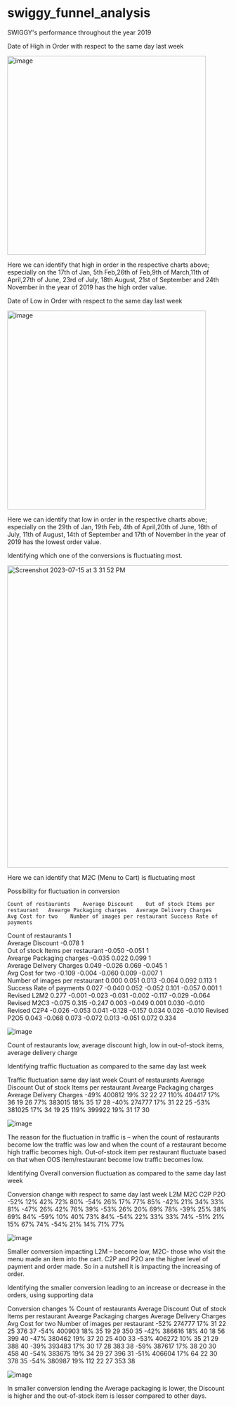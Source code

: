 # swiggy_funnel_analysis
SWIGGY's performance throughout the year 2019

Date of High in Order with respect to the same day last week


<img width="452" alt="image" src="https://github.com/Souviklakshman/swiggy_funnel_analysis/assets/138977501/23d6aac3-2604-4484-8133-08c8773bd2d9">


Here we can identify that high in order in the respective charts above; especially on the 17th of Jan, 5th Feb,26th of Feb,9th of March,11th of April,27th of June, 23rd of July, 18th August, 21st of September and 24th November in the year of 2019 has the high order value.


Date of Low in Order with respect to the same day last week



<img width="452" alt="image" src="https://github.com/Souviklakshman/swiggy_funnel_analysis/assets/138977501/9a4a6f33-f3f1-42e0-81d5-f96da8765734">



Here we can identify that low in order in the respective charts above; especially on the 29th of Jan, 19th Feb, 4th of April,20th of June, 16th of July, 11th of August, 14th of September and 17th of November in the year of 2019 has the lowest order value.


Identifying which one of the conversions is fluctuating most.


 
<img width="687" alt="Screenshot 2023-07-15 at 3 31 52 PM" src="https://github.com/Souviklakshman/swiggy_funnel_analysis/assets/138977501/e2329db5-0326-4120-9be3-fd74b06992a1">



Here we can identify that M2C (Menu to Cart) is fluctuating most


Possibility for fluctuation in conversion


 	Count of restaurants	Average Discount	Out of stock Items per restaurant	Avearge Packaging charges	Average Delivery Charges	Avg Cost for two	Number of images per restaurant	Success Rate of payments
Count of restaurants	1							
Average Discount	-0.078	1						
Out of stock Items per restaurant	-0.050	-0.051	1					
Avearge Packaging charges	-0.035	0.022	0.099	1				
Average Delivery Charges	0.049	-0.026	0.069	-0.045	1			
Avg Cost for two	-0.109	-0.004	-0.060	0.009	-0.007	1		
Number of images per restaurant	0.000	0.051	0.013	-0.064	0.092	0.113	1	
Success Rate of payments	0.027	-0.040	0.052	-0.052	0.101	-0.057	0.001	1
Revised  L2M2	0.277	-0.001	-0.023	-0.031	-0.002	-0.117	-0.029	-0.064
Revised  M2C3	-0.075	0.315	-0.247	0.003	-0.049	0.001	0.030	-0.010
Revised  C2P4	-0.026	-0.053	0.041	-0.128	-0.157	0.034	0.026	-0.010
Revised  P2O5	0.043	-0.068	0.073	-0.072	0.013	-0.051	0.072	0.334


![image](https://github.com/Souviklakshman/swiggy_funnel_analysis/assets/138977501/fb90832e-c013-4ce0-a638-b57787fa3900)


Count of restaurants low, average discount high, low in out-of-stock items, average delivery charge


Identifying traffic fluctuation as compared to the same day last week 

Traffic fluctuation same day last week	Count of restaurants	Average Discount	Out of stock Items per restaurant	Avearge Packaging charges	Average Delivery Charges
-49%	400812	19%	32	22	27
110%	404417	17%	36	19	26
77%	383015	18%	35	17	28
-40%	274777	17%	31	22	25
-53%	381025	17%	34	19	25
119%	399922	19%	31	17	30


![image](https://github.com/Souviklakshman/swiggy_funnel_analysis/assets/138977501/e4c218df-8e70-46a9-8189-d4966b4ec8ab)

The reason for the fluctuation in traffic is – when the count of restaurants become low the traffic was low and when the count of a restaurant become high traffic becomes high. Out-of-stock item per restaurant fluctuate based on that when OOS item/restaurant become low traffic becomes low.


Identifying Overall conversion fluctuation as compared to the same day last week


Conversion change with respect to same day last week	L2M	M2C	C2P	P2O
-52%	12%	42%	72%	80%
-54%	26%	17%	77%	85%
-42%	21%	34%	33%	81%
-47%	26%	42%	76%	39%
-53%	26%	20%	69%	78%
-39%	25%	38%	69%	84%
-59%	10%	40%	73%	84%
-54%	22%	33%	33%	74%
-51%	21%	15%	67%	74%
-54%	21%	14%	71%	77%


![image](https://github.com/Souviklakshman/swiggy_funnel_analysis/assets/138977501/906a6bd5-1749-4948-b9bf-d5860c252909)

Smaller conversion impacting L2M – become low, M2C- those who visit the menu made an item into the cart. C2P and P2O are the higher level of payment and order made.
So in a nutshell it is impacting the increasing of order.


Identifying the smaller conversion leading to an increase or 
decrease in the orders, using  supporting data 


Conversion changes %	Count of restaurants	Average Discount	Out of stock Items per restaurant	Avearge Packaging charges	Average Delivery Charges	Avg Cost for two	Number of images per restaurant
-52%	274777	17%	31	22	25	376	37
-54%	400903	18%	35	19	29	350	35
-42%	386616	18%	40	18	56	399	40
-47%	380462	19%	37	20	25	400	33
-53%	406272	10%	35	21	29	388	40
-39%	393483	17%	30	17	28	383	38
-59%	387617	17%	38	20	30	458	40
-54%	383675	19%	34	29	27	396	31
-51%	406604	17%	64	22	30	378	35
-54%	380987	19%	112	22	27	353	38


![image](https://github.com/Souviklakshman/swiggy_funnel_analysis/assets/138977501/b5dc233c-beec-4dc8-bb86-322ee1e45483)


In smaller conversion lending the Average packaging is lower, the Discount is higher and the out-of-stock item is lesser compared to other days.

















